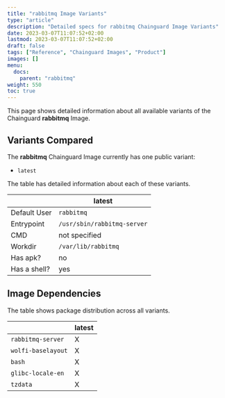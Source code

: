 ```yaml
---
title: "rabbitmq Image Variants"
type: "article"
description: "Detailed specs for rabbitmq Chainguard Image Variants"
date: 2023-03-07T11:07:52+02:00
lastmod: 2023-03-07T11:07:52+02:00
draft: false
tags: ["Reference", "Chainguard Images", "Product"]
images: []
menu:
  docs:
    parent: "rabbitmq"
weight: 550
toc: true
---
```


This page shows detailed information about all available variants of the Chainguard **rabbitmq** Image.

## Variants Compared
The **rabbitmq** Chainguard Image currently has one public variant: 

- `latest`

The table has detailed information about each of these variants.

|              | latest                      |
|--------------|-----------------------------|
| Default User | `rabbitmq`                  |
| Entrypoint   | `/usr/sbin/rabbitmq-server` |
| CMD          | not specified               |
| Workdir      | `/var/lib/rabbitmq`         |
| Has apk?     | no                          |
| Has a shell? | yes                         |

## Image Dependencies
The table shows package distribution across all variants.

|                    | latest |
|--------------------|--------|
| `rabbitmq-server`  | X      |
| `wolfi-baselayout` | X      |
| `bash`             | X      |
| `glibc-locale-en`  | X      |
| `tzdata`           | X      |
